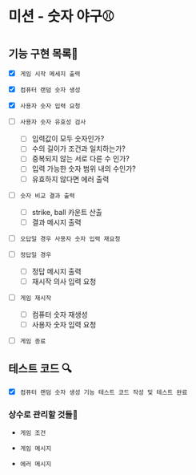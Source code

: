 # 미션 - 숫자 야구⚾

## 기능 구현 목록🎯

- [x] `게임 시작 메세지 출력`

- [x] `컴퓨터 랜덤 숫자 생성`

- [x] `사용자 숫자 입력 요청`

- [ ] `사용자 숫자 유효성 검사`

  - [ ] 입력값이 모두 숫자인가?
  - [ ] 수의 길이가 조건과 일치하는가?
  - [ ] 중복되지 않는 서로 다른 수 인가?
  - [ ] 입력 가능한 숫자 범위 내의 수인가?
  - [ ] 유효하지 않다면 에러 출력

- [ ] `숫자 비교 결과 출력`

  - [ ] strike, ball 카운트 산출
  - [ ] 결과 메시지 출력

- [ ] `오답일 경우 사용자 숫자 입력 재요청`

- [ ] `정답일 경우`

  - [ ] 정답 메시지 출력
  - [ ] 재시작 의사 입력 요청

- [ ] `게임 재시작`

  - [ ] 컴퓨터 숫자 재생성
  - [ ] 사용자 숫자 입력 요청

- [ ] `게임 종료`

## 테스트 코드 🔍

- [x] `컴퓨터 랜덤 숫자 생성 기능 테스트 코드 작성 및 테스트 완료`

### 상수로 관리할 것들📝

- `게임 조건`

- `게임 메시지`

- `에러 메시지`
